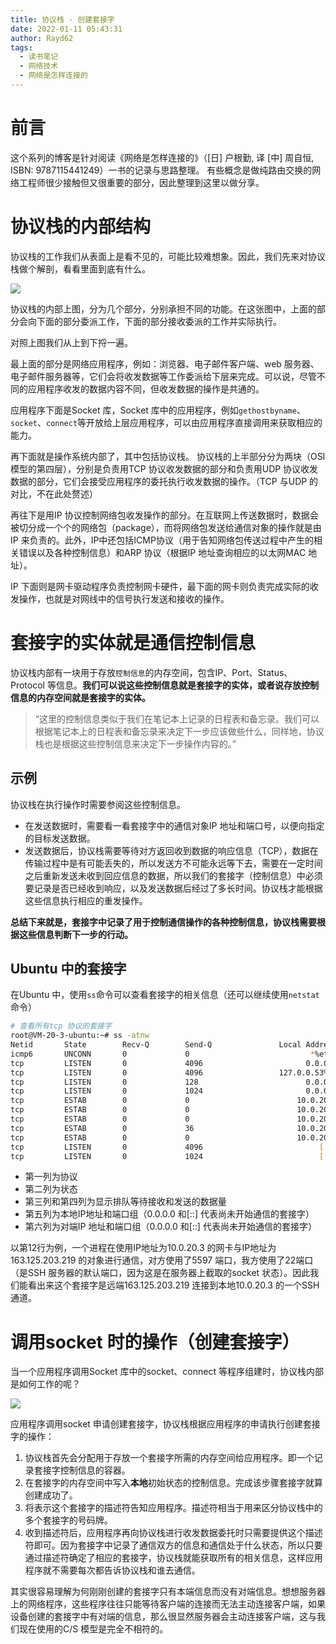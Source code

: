 ```yaml
---
title: 协议栈 - 创建套接字
date: 2022-01-11 05:43:31
author: Rayd62
tags:
  - 读书笔记
  - 网络技术
  - 网络是怎样连接的
---
```

# 前言
这个系列的博客是针对阅读《网络是怎样连接的》（[日] 户根勤, 译 [中] 周自恒, ISBN: 9787115441249）一书的记录与思路整理。
有些概念是做纯路由交换的网络工程师很少接触但又很重要的部分，因此整理到这里以做分享。

<!-- more -->

# 协议栈的内部结构

协议栈的工作我们从表面上是看不见的，可能比较难想象。因此，我们先来对协议栈做个解剖，看看里面到底有什么。

![](https://cdn.jsdelivr.net/gh/rayd62/blog_images/创建套接字/image.png)

协议栈的内部上图，分为几个部分，分别承担不同的功能。在这张图中，上面的部分会向下面的部分委派工作，下面的部分接收委派的工作并实际执行。

对照上图我们从上到下捋一遍。

最上面的部分是网络应用程序，例如：浏览器、电子邮件客户端、web 服务器、电子邮件服务器等，它们会将收发数据等工作委派给下层来完成。可以说，尽管不同的应用程序收发的数据内容不同，但收发数据的操作是共通的。

应用程序下面是Socket 库，Socket 库中的应用程序，例如`gethostbyname`、`socket`、`connect`等开放给上层应用程序，可以由应用程序直接调用来获取相应的能力。

再下面就是操作系统内部了，其中包括协议栈。
协议栈的上半部分分为两块（OSI 模型的第四层），分别是负责用TCP 协议收发数据的部分和负责用UDP 协议收发数据的部分，它们会接受应用程序的委托执行收发数据的操作。（TCP 与UDP 的对比，不在此处赘述）

再往下是用IP 协议控制网络包收发操作的部分。在互联网上传送数据时，数据会被切分成一个个的网络包（package），而将网络包发送给通信对象的操作就是由IP 来负责的。此外，IP中还包括ICMP协议（用于告知网络包传送过程中产生的相关错误以及各种控制信息）和ARP 协议（根据IP 地址查询相应的以太网MAC 地址）。

IP 下面则是网卡驱动程序负责控制网卡硬件，最下面的网卡则负责完成实际的收发操作，也就是对网线中的信号执行发送和接收的操作。

# 套接字的实体就是通信控制信息

协议栈内部有一块用于存放`控制信息`的内存空间，包含IP、Port、Status、Protocol 等信息。**我们可以说这些控制信息就是套接字的实体，或者说存放控制信息的内存空间就是套接字的实体。**

> “这里的控制信息类似于我们在笔记本上记录的日程表和备忘录。我们可以根据笔记本上的日程表和备忘录来决定下一步应该做些什么，同样地，协议栈也是根据这些控制信息来决定下一步操作内容的。”


## 示例

协议栈在执行操作时需要参阅这些控制信息。

- 在发送数据时，需要看一看套接字中的通信对象IP 地址和端口号，以便向指定的目标发送数据。
- 发送数据后，协议栈需要等待对方返回收到数据的响应信息（TCP），数据在传输过程中是有可能丢失的，所以发送方不可能永远等下去，需要在一定时间之后重新发送未收到回应信息的数据，所以我们的套接字（控制信息）中必须要记录是否已经收到响应，以及发送数据后经过了多长时间。协议栈才能根据这些信息执行相应的重发操作。

**总结下来就是，套接字中记录了用于控制通信操作的各种控制信息，协议栈需要根据这些信息判断下一步的行动。**

## Ubuntu 中的套接字

在Ubuntu 中，使用`ss`命令可以查看套接字的相关信息（还可以继续使用`netstat`命令）

```Bash
# 查看所有tcp 协议的套接字
root@VM-20-3-ubuntu:~# ss -atnw
Netid       State        Recv-Q        Send-Q               Local Address:Port                   Peer Address:Port       Process
icmp6       UNCONN       0             0                           *%eth0:58                                *:*
tcp         LISTEN       0             4096                       0.0.0.0:111                         0.0.0.0:*
tcp         LISTEN       0             4096                 127.0.0.53%lo:53                          0.0.0.0:*
tcp         LISTEN       0             128                        0.0.0.0:22                          0.0.0.0:*
tcp         LISTEN       0             1024                       0.0.0.0:443                         0.0.0.0:*
tcp         ESTAB        0             0                        10.0.20.3:48234                 169.254.0.138:8086
tcp         ESTAB        0             0                        10.0.20.3:22                  163.125.203.219:4958
tcp         ESTAB        0             0                        10.0.20.3:22                  163.125.203.219:6081
tcp         ESTAB        0             36                       10.0.20.3:22                  163.125.203.219:5597
tcp         ESTAB        0             0                        10.0.20.3:35592                  169.254.0.55:5574
tcp         LISTEN       0             4096                          [::]:111                            [::]:*
tcp         LISTEN       0             1024                          [::]:443                            [::]:*
```


- 第一列为协议
- 第二列为状态
- 第三列和第四列为显示排队等待接收和发送的数据量
- 第五列为本地IP地址和端口组（0.0.0.0 和[::] 代表尚未开始通信的套接字）
- 第六列为对端IP 地址和端口组（0.0.0.0 和[::] 代表尚未开始通信的套接字）

以第12行为例，一个进程在使用IP地址为10.0.20.3 的网卡与IP地址为163.125.203.219 的对象进行通信，对方使用了5597 端口，我方使用了22端口（是SSH 服务器的默认端口，因为这是在服务器上截取的socket 状态）。因此我们能看出来这个套接字是远端163.125.203.219 连接到本地10.0.20.3 的一个SSH 通道。

# 调用socket 时的操作（创建套接字）

当一个应用程序调用Socket 库中的socket、connect 等程序组建时，协议栈内部是如何工作的呢？

![](https://cdn.jsdelivr.net/gh/rayd62/blog_images/创建套接字/image_1.png)

应用程序调用socket 申请创建套接字，协议栈根据应用程序的申请执行创建套接字的操作：

1. 协议栈首先会分配用于存放一个套接字所需的内存空间给应用程序。即一个记录套接字控制信息的容器。
2. 在套接字的内存空间中写入**本地**初始状态的控制信息。完成该步骤套接字就算创建成功了。
3. 将表示这个套接字的描述符告知应用程序。描述符相当于用来区分协议栈中的多个套接字的号码牌。
4. 收到描述符后，应用程序再向协议栈进行收发数据委托时只需要提供这个描述符即可。因为套接字中记录了通信双方的信息和通信处于什么状态，所以只要通过描述符确定了相应的套接字，协议栈就能获取所有的相关信息，这样应用程序就不需要每次都告诉协议栈和谁去通信。

其实很容易理解为何刚刚创建的套接字只有本端信息而没有对端信息。想想服务器上的网络程序，这些程序往往只能等待客户端的连接而无法主动连接客户端，如果设备创建的套接字中有对端的信息，那么很显然服务器会主动连接客户端，这与我们现在使用的C/S 模型是完全不相符的。

